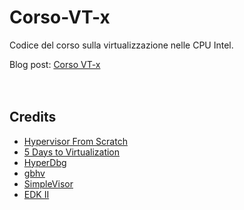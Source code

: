# Corso-VT-x
Codice del corso sulla virtualizzazione nelle CPU Intel. </br> 

Blog post: [Corso VT-x](https://paminerva.blogspot.com/search/label/Corso%20VT-x) <br /> <br />  <br />

## Credits <br />
* [Hypervisor From Scratch](https://github.com/SinaKarvandi/Hypervisor-From-Scratch/) <br />
* [5 Days to Virtualization](https://revers.engineering/7-days-to-virtualization-a-series-on-hypervisor-development/) <br />
* [HyperDbg](https://github.com/HyperDbg/HyperDbg) <br />
* [gbhv](https://github.com/Gbps/gbhv) <br />
* [SimpleVisor](https://github.com/ionescu007/SimpleVisor) <br />
* [EDK II](https://github.com/tianocore/edk2)
